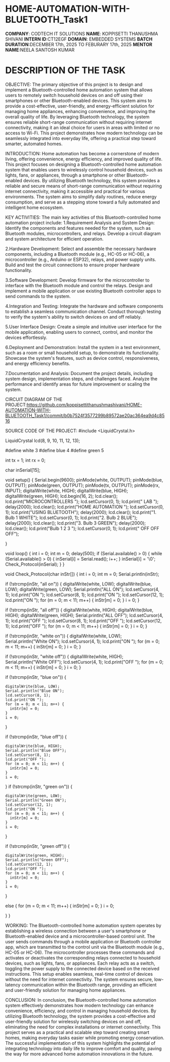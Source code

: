 # HOME-AUTOMATION-WITH-BLUETOOTH_Task1

**COMPANY**: CODTECH IT SOLUTIONS
**NAME**: KOPPISETTI THANUSHMA SHIVANI
**INTERN ID**:CT12EGF
**DOMAIN**: EMBEDDED SYSTEMS
**BATCH DURATION**:DECEMBER 17th, 2025 TO FEBURARY 17th, 2025
**MENTOR NAME**:NEELA SANTOSH KUMAR

# DESCRIPTION OF THE TASK

OBJECTIVE:
   The primary objective of this project is to design and implement a Bluetooth-controlled home automation system that allows users to remotely switch household devices on and off using their smartphones or other Bluetooth-enabled devices. This system aims to provide a cost-effective, user-friendly, and energy-efficient solution for managing home appliances, enhancing convenience, and improving the overall quality of life. By leveraging Bluetooth technology, the system ensures reliable short-range communication without requiring internet connectivity, making it an ideal choice for users in areas with limited or no access to Wi-Fi. This project demonstrates how modern technology can be seamlessly integrated into everyday life, offering a practical step toward smarter, automated homes.

INTRODUCTION:
   Home automation has become a cornerstone of modern living, offering convenience, energy efficiency, and improved quality of life. This project focuses on designing a Bluetooth-controlled home automation system that enables users to wirelessly control household devices, such as lights, fans, or appliances, through a smartphone or other Bluetooth-enabled devices. By utilizing Bluetooth technology, this system provides a reliable and secure means of short-range communication without requiring internet connectivity, making it accessible and practical for various environments. The system aims to simplify daily routines, reduce energy consumption, and serve as a stepping stone toward a fully automated and intelligent home ecosystem.

KEY ACTIVITIES:
The main key activities of this Bluetooth-controlled home automation project include:
1.Requirement Analysis and System Design:
Identify the components and features needed for the system, such as Bluetooth modules, microcontrollers, and relays.
Develop a circuit diagram and system architecture for efficient operation.

2.Hardware Development:
Select and assemble the necessary hardware components, including a Bluetooth module (e.g., HC-05 or HC-06), a microcontroller (e.g., Arduino or ESP32), relays, and power supply units.
Build and test the circuit connections to ensure proper hardware functionality.

3.Software Development:
Develop firmware for the microcontroller to interface with the Bluetooth module and control the relays.
Design and implement a mobile application or use existing Bluetooth controller apps to send commands to the system.

4.Integration and Testing:
Integrate the hardware and software components to establish a seamless communication channel.
Conduct thorough testing to verify the system's ability to switch devices on and off reliably.

5.User Interface Design:
Create a simple and intuitive user interface for the mobile application, enabling users to connect, control, and monitor the devices effortlessly.

6.Deployment and Demonstration:
Install the system in a test environment, such as a room or small household setup, to demonstrate its functionality.
Showcase the system's features, such as device control, responsiveness, and energy efficiency benefits.

7.Documentation and Analysis:
Document the project details, including system design, implementation steps, and challenges faced.
Analyze the performance and identify areas for future improvement or scaling the system.

CIRCUIT DIAGRAM OF THE PROJECT:https://github.com/koppisettithanushmashivani/HOME-AUTOMATION-WITH-BLUETOOTH_Task1/commit/b0b7524f3577299b89572ae20ac364ea9d4c8516



SOURCE CODE OF THE PROJECT:
#include <LiquidCrystal.h>

LiquidCrystal lcd(8, 9, 10, 11, 12, 13);

#define white 3
#define blue 4
#define green 5

int tx = 1;
int rx = 0;

char inSerial[15];

void setup() {
  Serial.begin(9600);
  pinMode(white, OUTPUT);
  pinMode(blue, OUTPUT);
  pinMode(green, OUTPUT);
  pinMode(tx, OUTPUT);
  pinMode(rx, INPUT);
  digitalWrite(white, HIGH);
  digitalWrite(blue, HIGH);
  digitalWrite(green, HIGH);
  lcd.begin(16, 2);
  lcd.clear();
  lcd.print("MICROCONTROLLERS ");
  lcd.setCursor(0, 1);
  lcd.print(" LAB ");
  delay(2000);
  lcd.clear();
  lcd.print("HOME AUTOMATION ");
  lcd.setCursor(0, 1);
  lcd.print("USING BLUETOOTH");
  delay(2000);
  lcd.clear();
  lcd.print("1. Bulb 1 WHITE");
  lcd.setCursor(0, 1);
  lcd.print("2. Bulb 2 BLUE");
  delay(2000);
  lcd.clear();
  lcd.print("3. Bulb 3 GREEN");
  delay(2000);
  lcd.clear();
  lcd.print("Bulb 1 2 3 ");
  lcd.setCursor(0, 1);
  lcd.print(" OFF OFF OFF");

}

void loop() {
  int i = 0;
  int m = 0;
  delay(500);
  if (Serial.available() > 0) {
    while (Serial.available() > 0) {
      inSerial[i] = Serial.read();
      i++;
    }
    inSerial[i] = '\0';
    Check_Protocol(inSerial);
  }
}



void Check_Protocol(char inStr[]) {
  int i = 0;
  int m = 0;
  Serial.println(inStr);

  if (!strcmp(inStr, "all on")) {
    digitalWrite(white, LOW);
    digitalWrite(blue, LOW);
    digitalWrite(green, LOW);
    Serial.println("ALL ON");
    lcd.setCursor(4, 1);
    lcd.print("ON ");
    lcd.setCursor(8, 1);
    lcd.print("ON ");
    lcd.setCursor(12, 1);
    lcd.print("ON ");
    for (m = 0; m < 11; m++) {
      inStr[m] = 0;
    }
    i = 0;
  }

  if (!strcmp(inStr, "all off")) {
    digitalWrite(white, HIGH);
    digitalWrite(blue, HIGH);
    digitalWrite(green, HIGH);
    Serial.println("ALL OFF");
    lcd.setCursor(4, 1);
    lcd.print("OFF ");
    lcd.setCursor(8, 1);
    lcd.print("OFF ");
    lcd.setCursor(12, 1);
    lcd.print("OFF ");
    for (m = 0; m < 11; m++) {
      inStr[m] = 0;
    }
    i = 0;
  }

  if (!strcmp(inStr, "white on")) {
    digitalWrite(white, LOW);
    Serial.println("White ON");
    lcd.setCursor(4, 1);
    lcd.print("ON ");
    for (m = 0; m < 11; m++) {
      inStr[m] = 0;
    }
    i = 0;
  }

  if (!strcmp(inStr, "white off")) {
    digitalWrite(white, HIGH);
    Serial.println("White OFF");
    lcd.setCursor(4, 1);
    lcd.print("OFF ");
    for (m = 0; m < 11; m++) {
      inStr[m] = 0;
    }
    i = 0;
  }

  if (!strcmp(inStr, "blue on")) {

    digitalWrite(blue, LOW);
    Serial.println("Blue ON");
    lcd.setCursor(8, 1);
    lcd.print("ON ");
    for (m = 0; m < 11; m++) {
      inStr[m] = 0;
    }
    i = 0;
  }

  if (!strcmp(inStr, "blue off")) {

    digitalWrite(blue, HIGH);
    Serial.println("Blue OFF");
    lcd.setCursor(8, 1);
    lcd.print("OFF ");
    for (m = 0; m < 11; m++) {
      inStr[m] = 0;
    }
    i = 0;
  }
  if (!strcmp(inStr, "green on")) {

    digitalWrite(green, LOW);
    Serial.println("Green ON");
    lcd.setCursor(12, 1);
    lcd.print("ON ");
    for (m = 0; m < 11; m++) {
      inStr[m] = 0;
    }
    i = 0;
  }

  if (!strcmp(inStr, "green off")) {

    digitalWrite(green, HIGH);
    Serial.println("Green OFF");
    lcd.setCursor(12, 1);
    lcd.print("OFF ");
    for (m = 0; m < 11; m++) {
      inStr[m] = 0;
    }
    i = 0;
  }

  else {
    for (m = 0; m < 11; m++) {
      inStr[m] = 0;
    }
    i = 0;

  }
}

WORKING:
  The Bluetooth-controlled home automation system operates by establishing a wireless connection between a user's smartphone or Bluetooth-enabled device and a microcontroller-based control unit. The user sends commands through a mobile application or Bluetooth controller app, which are transmitted to the control unit via the Bluetooth module (e.g., HC-05 or HC-06). The microcontroller processes these commands and activates or deactivates the corresponding relays connected to household devices, such as lights, fans, or appliances. Each relay acts as a switch, toggling the power supply to the connected device based on the received instructions. This setup enables seamless, real-time control of devices without the need for internet connectivity. The system ensures secure, low-latency communication within the Bluetooth range, providing an efficient and user-friendly solution for managing home appliances.

CONCLUSION:
  In conclusion, the Bluetooth-controlled home automation system effectively demonstrates how modern technology can enhance convenience, efficiency, and control in managing household devices. By utilizing Bluetooth technology, the system provides a cost-effective and user-friendly solution for wirelessly switching devices on and off, eliminating the need for complex installations or internet connectivity. This project serves as a practical and scalable step toward creating smart homes, making everyday tasks easier while promoting energy conservation. The successful implementation of this system highlights the potential of integrating technology into daily life to improve comfort and quality, paving the way for more advanced home automation innovations in the future.










